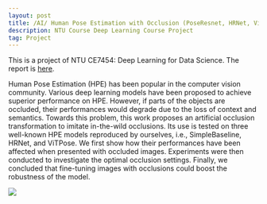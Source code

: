 ```yaml
---
layout: post
title: /AI/ Human Pose Estimation with Occlusion (PoseResnet, HRNet, ViTPose)
description: NTU Course Deep Learning Course Project
tag: Project
---
```


This is a project of NTU CE7454: Deep Learning for Data Science. The report is [here](http://siyue-zhang.github.io/images/HPE_with_Occlusion.pdf).

Human Pose Estimation (HPE) has been popular in the computer vision community. Various deep learning models have been proposed to achieve superior performance on HPE. However, if parts of the objects are occluded, their performances would degrade due to the loss of context and semantics. Towards this problem, this work proposes an artificial occlusion transformation to imitate in-the-wild occlusions. Its use is tested on three well-known HPE models reproduced by ourselves, i.e., SimpleBaseline, HRNet, and ViTPose. We first show how their performances have been affected when presented with occluded images. Experiments were then conducted to investigate the optimal occlusion settings. Finally, we concluded that fine-tuning images with occlusions could boost the robustness of the model.

![](http://siyue-zhang.github.io/images/occ.png)